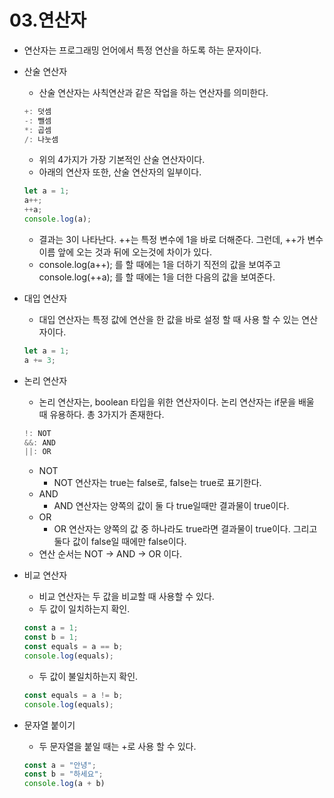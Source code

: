 # 03.연산자

- 연산자는 프로그래밍 언어에서 특정 연산을 하도록 하는 문자이다.

- 산술 연산자
    - 산술 연산자는 사칙연산과 같은 작업을 하는 연산자를 의미한다.
    
    ```jsx
    +: 덧셈
    -: 뺄셈
    *: 곱셈
    /: 나눗셈
    ```
    
    - 위의 4가지가 가장 기본적인 산술 연산자이다.
    - 아래의 연산자 또한, 산술 연산자의 일부이다.
    
    ```jsx
    let a = 1;
    a++;
    ++a;
    console.log(a);
    ```
    
    - 결과는 3이 나타난다. ++는 특정 변수에 1을 바로 더해준다. 그런데, ++가 변수 이름 앞에 오는 것과 뒤에 오는것에 차이가 있다.
    - console.log(a++); 를 할 때에는 1을 더하기 직전의 값을 보여주고 console.log(++a); 를 할 때에는 1을 더한 다음의 값을 보여준다.
    
- 대입 연산자
    - 대입 연산자는 특정 값에 연산을 한 값을 바로 설정 할 때 사용 할 수 있는 연산자이다.
    
    ```jsx
    let a = 1;
    a += 3;
    ```
    
- 논리 연산자
    - 논리 연산자는, boolean 타입을 위한 연산자이다. 논리 연산자는 if문을 배울 때 유용하다. 총 3가지가 존재한다.
    
    ```jsx
    !: NOT
    &&: AND
    ||: OR
    ```
    
    - NOT
        - NOT 연산자는 true는 false로, false는 true로 표기한다.
    - AND
        - AND 연산자는 양쪽의 값이 둘 다 true일때만 결과물이 true이다.
    - OR
        - OR 연산자는 양쪽의 값 중 하나라도 true라면 결과물이 true이다. 그리고 둘다 값이 false일 때에만 false이다.
    - 연산 순서는 NOT → AND → OR 이다.

- 비교 연산자
    - 비교 연산자는 두 값을 비교할 때 사용할 수 있다.
    - 두 값이 일치하는지 확인.
    
    ```jsx
    const a = 1;
    const b = 1;
    const equals = a == b;
    console.log(equals);
    ```
    
    - 두 값이 불일치하는지 확인.
    
    ```jsx
    const equals = a != b;
    console.log(equals);
    ```
    

- 문자열 붙이기
    - 두 문자열을 붙일 때는 +로 사용 할 수 있다.
    
    ```jsx
    const a = "안녕";
    const b = "하세요";
    console.log(a + b)
    ```